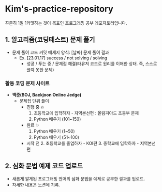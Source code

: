 # Kim's-practice-repository

[comment]: <> (## algorithm-practice)
꾸준히 1일 1커밋하는 것이 목표인 프로그래밍 공부 레포지토리입니다.

## 1. 알고리즘(코딩테스트) 문제 풀기
* 문제 풀이 코드 커밋 메세지 양식: [날짜] 문제 풀이 결과
  * Ex. [23.01.17] success / not solving / solving
    * 성공 / 푸는 중 / 문제점 해결(타유저 코드로 원리를 이해한 상태. 즉, 스스로 풀지 못한 문제)

### 활동 코딩 문제 사이트
* **백준(BOJ, Baekjoon Online Jedge)**
  * 문제집 단위 풀이
    * 진행 중 🔥
      1. 초등학교에 입학하자 - 지역본선편 : 올림피아드 초등부 문제
      2. Python 배우기 (101~150)
    * 완료 ✨
      1. Python 배우기 (1~50)
      2. Python 배우기 (51~100)
    * 시작 전
      2. 초등학교를 졸업하자 - KOI편
      3. 중학교에 입학하자 - 지역본선편

## 2. 심화 문법 예제 코드 업로드
* 새롭게 알게된 프로그래밍 언어의 심화 문법을 예제로 공부한 결과를 업로드.
* 자세한 내용은 노션에 기록.